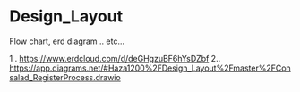 # Design_Layout
Flow chart, erd diagram .. etc...

1 . https://www.erdcloud.com/d/deGHgzuBF6hYsDZbf
2.. https://app.diagrams.net/#Haza1200%2FDesign_Layout%2Fmaster%2FConsalad_RegisterProcess.drawio


